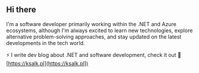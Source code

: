 ## Hi there

I'm a software developer primarily working within the .NET and Azure ecosystems, although I'm always excited to learn new technologies, explore alternative problem-solving approaches, and stay updated on the latest developments in the tech world.

⚡ I write dev blog about .NET and software development, check it out 🔭 [https://ksalk.pl](https://ksalk.pl])
<!--
**ksalk/ksalk** is a ✨ _special_ ✨ repository because its `README.md` (this file) appears on your GitHub profile.

Here are some ideas to get you started:

- 🔭 I’m currently working on ...
- 🌱 I’m currently learning ...
- 👯 I’m looking to collaborate on ...
- 🤔 I’m looking for help with ...
- 💬 Ask me about ...
- 📫 How to reach me: ...
- 😄 Pronouns: ...
- ⚡ Fun fact: ...
-->
